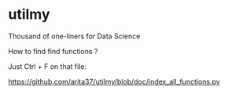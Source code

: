 # utilmy
Thousand of one-liners for Data Science



How to find find functions ?

Just Ctrl + F on that file:


https://github.com/arita37/utilmy/blob/doc/index_all_functions.py



